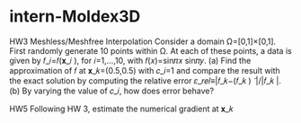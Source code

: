 # intern-Moldex3D

HW3 Meshless/Meshfree Interpolation
Consider a domain Ω=[0,1]×[0,1]. First randomly generate 10 points within Ω. At each of these points, a data is given by 𝑓_𝑖=𝑓(𝐱_𝑖 ), for 𝑖=1,…,10, with 𝑓(𝑥)=sin⁡𝜋𝑥  sin⁡𝜋𝑦. (a) Find the approximation of 𝑓 at 𝐱_𝑘=(0.5,0.5) with 𝑐_𝑖=1 and compare the result with the exact solution by computing the relative error 𝜀_𝑟𝑒𝑙≡|𝑓_𝑘−(𝑓_𝑘 ) ̃ |/|𝑓_𝑘 |. (b) By varying the value of 𝑐_𝑖, how does error behave?

HW5 Following HW 3, estimate the numerical gradient at 𝐱_𝑘
